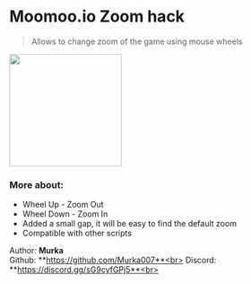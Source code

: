 # Moomoo.io Zoom hack
> Allows to change zoom of the game using mouse wheels

<img src="https://i.imgur.com/NVZH8RP.png" height="200em"/>

### More about:
- Wheel Up - Zoom Out
- Wheel Down - Zoom In
- Added a small gap, it will be easy to find the default zoom
- Compatible with other scripts

Author: **Murka**<br>
Github: **https://github.com/Murka007**<br>
Discord: **https://discord.gg/sG9cyfGPj5**<br>
